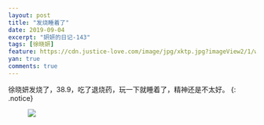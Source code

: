 ```yaml
---
layout: post
title: "发烧睡着了"
date: 2019-09-04
excerpt: "妍妍的日记-143"
tags: [徐晓妍]
feature: https://cdn.justice-love.com/image/jpg/xktp.jpg?imageView2/1/w/1200/h/500
yan: true
comments: true
---
```

徐晓妍发烧了，38.9，吃了退烧药，玩一下就睡着了，精神还是不太好。
{: .notice}
<figure>
    <img src="{{ site.staticUrl }}/yanyan/image/fashaoshuizhaole.jpeg?imageMogr2/auto-orient" />
</figure>
